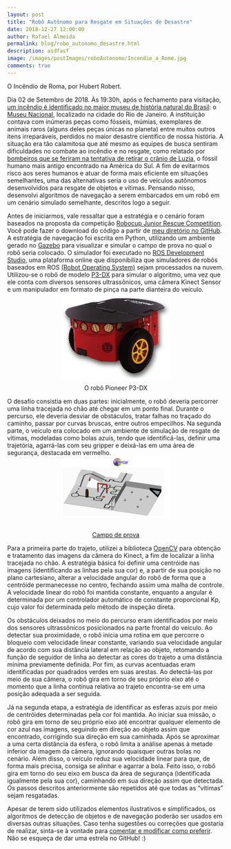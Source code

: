 ```yaml
---
layout: post
title: "Robô Autônomo para Resgate em Situações de Desastre"
date: 2018-12-27 12:00:00
author: Rafael Almeida
permalink: blog/robo_autonomo_desastre.html
description: asdfasf
image: /images/postImages/roboAutonomo/Incendie_a_Rome.jpg
comments: true
---
```


<style>
#imageCenter{
    display: block;
    margin-left: auto;
    margin-right: auto;
    width: 50%;
}
</style>

O Incêndio de Roma, por Hubert Robert.

Dia 02 de Setembro de 2018. Às 19:30h, após o fechamento para visitação, [um incêndio é identificado no maior museu de história natural do Brasil](https://g1.globo.com/rj/rio-de-janeiro/noticia/2018/09/04/o-que-se-sabe-sobre-o-incendio-no-museu-nacional-no-rio.ghtml): o [Museu Nacional](http://www.museunacional.ufrj.br/), localizado na cidade do Rio de Janeiro. A instituição contava com inúmeras peças como fósseis, múmias, exemplares de animais raros (alguns deles peças únicas no planeta) entre muitos outros itens irreparáveis, perdidos no maior desastre científico de nossa história. A situação era tão calamitosa que até mesmo as equipes de busca sentiram dificuldades no combate ao incêndio e no resgate, como relatado por [bombeiros que se feriram na tentativa de retirar o crânio de Luzia](https://g1.globo.com/rj/rio-de-janeiro/noticia/2018/09/04/bombeiro-diz-que-se-queimou-ao-tentar-resgatar-luzia-no-museu-nacional.ghtml), o fóssil humano mais antigo encontrado na América do Sul. A fim de evitarmos risco aos seres humanos e atuar de forma mais eficiente em situações semelhantes, uma das alternativas seria o uso de veículos autônomos desenvolvidos para resgate de objetos e vítimas. Pensando nisso, desenvolvi algoritmos de navegação a serem embarcados em um robô em um cenário simulado semelhante, descritos logo a seguir.

Antes de iniciarmos, vale ressaltar que a estratégia e o cenário foram baseados na proposta da competição [Robocup Junior Rescue Competition](http://www.robocup2016.org/en/leagues/robocupjunior/rescue/). Você pode fazer o download do código a partir de [meu diretório no GitHub](https://github.com/rafaelsa97/BallPickingChallenge_RobocupJuniorRescueCompetition). A estratégia de navegação foi escrita em Python, utilizando um ambiente gerado no [Gazebo](http://gazebosim.org/) para visualizar e simular o campo de prova no qual o robô seria colocado. O simulador foi executado no [ROS Development Studio](http://www.theconstructsim.com/rds-ros-development-studio/), uma plataforma online que disponibiliza que simuladores de robôs baseados em ROS [(Robot Operating System)](http://www.ros.org/) sejam processados na nuvem. Utilizou-se o robô de modelo [P3-DX](http://www.mobilerobots.com/ResearchRobots/PioneerP3DX.aspx) para simular o algoritmo, uma vez que ele conta com diversos sensores ultrassônicos, uma câmera Kinect Sensor e um manipulador em formato de pinça na parte dianteira do veículo.  
<img id="imageCenter" src="/images/postImages/roboAutonomo/p3dx.png" alt="P3-DX">  
<center>O robô Pioneer P3-DX</center>  

O desafio consistia em duas partes: inicialmente, o robô deveria percorrer uma linha tracejada no chão até chegar em um ponto final. Durante o percurso, ele deveria desviar de obstáculos, tratar falhas no traçado do caminho, passar por curvas bruscas, entre outros empecilhos. Na segunda parte, o veículo era colocado em um ambiente de simulação de resgate de vítimas, modeladas como bolas azuis, tendo que identificá-las, definir uma trajetória, agarrá-las com seu gripper e deixá-las em uma área de segurança, destacada em vermelho.  
<img id="imageCenter" src="/images/postImages/roboAutonomo/robocup.png" alt="Campo de Prova">  
[<center>Campo de prova</center>](http://rcj.robocup.org/rescue.html)

Para a primeira parte do trajeto, utilizei a biblioteca [OpenCV](https://opencv.org/) para obtenção e tratamento das imagens da câmera do Kinect, a fim de localizar a linha tracejada no chão. A estratégia básica foi definir uma centróide nas imagens (identificando as linhas pela sua cor) e, a partir de sua posição no plano cartesiano, alterar a velocidade angular do robô de forma que a centróide permanecesse no centro, fechando assim uma malha de controle. A velocidade linear do robô foi mantida constante, enquanto a angular é determinada por um controlador automático de constante proporcional Kp, cujo valor foi determinada pelo método de inspeção direta.

Os obstáculos deixados no meio do percurso eram identificados por meio dos sensores ultrassônicos posicionados na parte frontal do veículo. Ao detectar sua proximidade, o robô inicia uma rotina em que percorre o bloqueio com velocidade linear constante, variando sua velocidade angular de acordo com sua distância lateral em relação ao objeto, retomando a função de seguidor de linha ao detectar as cores do trajeto a uma distância mínima previamente definida. Por fim, as curvas acentuadas eram identificadas por quadrados verdes em suas arestas. Ao detectá-las por meio de sua câmera, o robô gira em torno de seu próprio eixo até o momento que a linha contínua relativa ao trajeto encontra-se em uma posição adequada a ser seguida.

Já na segunda etapa, a estratégia de identificar as esferas azuis por meio de centróides determinadas pela cor foi mantida. Ao iniciar sua missão, o robô gira em torno de seu próprio eixo até encontrar qualquer elemento de cor azul nas imagens, seguindo em direção ao objeto assim que encontrado, corrigindo sua direção em sua caminhada. Após se aproximar a uma certa distância da esfera, o robô limita a análise apenas à metade inferior da imagem da câmera, ignorando quaisquer outras bolas no cenário. Além disso, o veículo reduz sua velocidade linear para que, de forma mais precisa, consiga se alinhar e agarrar a bola. Feito isso, o robô gira em torno do seu eixo em busca da área de segurança (identificada igualmente pela sua cor), caminhando em sua direção assim que detectada. Os passos descritos anteriormente são repetidos até que todas as “vítimas” sejam resgatadas.

Apesar de terem sido utilizados elementos ilustrativos e simplificados, os algoritmos de detecção de objetos e de navegação poderão ser usados em diversas outras situações. Caso tenha sugestões ou correções que gostaria de realizar, sinta-se à vontade para [comentar e modificar como preferir](https://github.com/rafaelsa97/BallPickingChallenge_RobocupJuniorRescueCompetition). Não se esqueça de dar uma estrela no GitHub! :)
